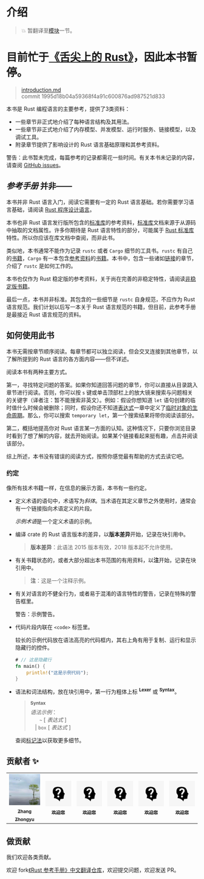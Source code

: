 # 介绍

> 💥 暂翻译至[模块](https://books.budshome.com/rust-reference/items/modules.html)一节。

# 目前忙于[《舌尖上的 Rust》](https://books.budshome.com/rust-cookbook)，因此本书暂停。

> [introduction.md](https://github.com/rust-lang/reference/blob/master/src/introduction.md)
> <br />
> commit 1995d18b04a59368f4a91c600876ad987521d833

本书是 Rust 编程语言的主要参考，提供了3类资料：

  - 一些章节非正式地介绍了每种语言结构及其用法。
  - 一些章节非正式地介绍了内存模型、并发模型、运行时服务、链接模型，以及调试工具。
  - 附录章节提供了影响设计的 Rust 语言基础原理和其参考资料。

<div class="warning">

警告：此书暂未完成，每篇参考的记录都需花一些时间。有关本书未记录的内容，请查阅 [GitHub issues]。

</div>

## *参考手册* 并非——

本书并非 Rust 语言入门，阅读它需要有一定的 Rust 语言基础。若你需要学习语言基础，请阅读 [Rust 程序设计语言]。

本书也非 Rust 语言发行版所包含的[标准库]的参考资料，[标准库]文档来源于从源码中抽取的文档属性。许多你期待是 Rust 语言特性的部分，可能属于 [Rust 标准库][标准库]特性。所以你应该在库文档中查阅，而非此书。

类似地，本书通常不能作为记录 `rustc` 或者 `Cargo` 细节的工具书。`rustc` 有自己的[书籍][rustc book]，`Cargo` 有一本包含[参考资料][cargo reference]的[书籍][cargo book]。本书中，包含一些诸如[链接][linkage]的章节，介绍了 `rustc` 是如何工作的。

本书也仅作为 Rust 稳定版的参考资料，关于尚在完善的非稳定特性，请阅读[非稳定版书籍][Unstable Book]。

最后一点，本书并非标准。其包含的一些细节是 `rustc` 自身规范，不应作为 Rust 语言规范。我们计划以后写一本关于 Rust 语言规范的书籍，但目前，此参考手册是最接近 Rust 语言规范的资料。

## 如何使用此书

本书无需按章节顺序阅读。每章节都可以独立阅读，但会交叉连接到其他章节，以了解所提到的 Rust 语言的各方面内容——但不详述。

阅读本书有两种主要方式。

第一，寻找特定问题的答案。如果你知道回答问题的章节，你可以直接从目录跳入章节进行阅读。否则，你可以按 `s` 键或单击顶部栏上的放大镜来搜索与问题相关的关键字（译者注：暂不能搜索非英文）。例如：假设你想知道 `let` 语句创建的临时值什么时候会被删除；同时，假设你还不知道[表达式][expressions chapter]一章中定义了[临时对象的生命周期][lifetime of temporaries]。那么，你可以搜索 `temporary let`，第一个搜索结果将带你阅读该部分。 

第二，概括地提高你对 Rust 语言某一方面的认知。这种情况下，只要你浏览目录时看到了想了解的内容，就去开始阅读。如果某个链接看起来挺有趣，点击并阅读该部分。

综上所述，本书没有错误的阅读方式，按照你感觉最有帮助的方式去读它吧。

### 约定

像所有技术书籍一样，在信息的展示方面，本书有一些约定。

* 定义术语的语句中，术语写为*斜体*。当术语在其定义章节之外使用时，通常会有一个链接指向术语定义的片段。

  *示例术语*是一个定义术语的示例。

* 编译 crate 的 Rust 语言版本的差异，以**版本差异**开始，记录在块引用中。

  > **版本差异**：此语法 2015 版本有效，2018 版本起不允许使用。

* 有关书籍状态的，或者大部分超出本书范围的有用资料，以**注**开始，记录在块引用中。

  > **注**：这是一个注释示例。

* 有关对语言的不健全行为，或者易于混淆的语言特性的警告，记录在特殊的警告框里。

  <div class="warning">

  警告：示例警告。

  </div>

* 代码片段内联在 `<code>` 标签里。

  较长的示例代码放在语法高亮的代码框内，其右上角有用于复制、运行和显示隐藏行的控件。

  ```rust
  # // 这是隐藏行
  fn main() {
      println!("这是示例代码");
  }
  ```

* 语法和词法结构，放在块引用中，第一行为粗体上标 <sup>**Lexer**</sup> 或 <sup>**Syntax**</sup>。

  > **<sup>Syntax</sup>**\
  > _语法示例_：\
  > &nbsp;&nbsp; &nbsp;&nbsp; `~` [ _表达式_ ]\
  > &nbsp;&nbsp; | `box` [ _表达式_ ]

  查阅[标记法][Notation]以获取更多细节。

## 贡献者 ✨

<table>
  <tr>
    <td align="center"><a href="https://budshome.com"><img src="imgs/contributors/zzy.jpg" width="100px;" alt=""/><br /><sub><b>Zhang Zhongyu</b></sub></a></td>
    <td align="center"><a href="https://github.com/zzy/rust-reference-zh-cn"><img src="imgs/contributors/anonymous.jpg" width="100px;" alt=""/><br /><sub><b>欢迎您</b></sub></a></td>
    <td align="center"><a href="https://github.com/zzy/rust-reference-zh-cn"><img src="imgs/contributors/anonymous.jpg" width="100px;" alt=""/><br /><sub><b>欢迎您</b></sub></a></td>
    <td align="center"><a href="https://github.com/zzy/rust-reference-zh-cn"><img src="imgs/contributors/anonymous.jpg" width="100px;" alt=""/><br /><sub><b>欢迎您</b></sub></a></td>
    <td align="center"><a href="https://github.com/zzy/rust-reference-zh-cn"><img src="imgs/contributors/anonymous.jpg" width="100px;" alt=""/><br /><sub><b>欢迎您</b></sub></a></td>
    <td align="center"><a href="https://github.com/zzy/rust-reference-zh-cn"><img src="imgs/contributors/anonymous.jpg" width="100px;" alt=""/><br /><sub><b>欢迎您</b></sub></a></td>
  </tr>
</table>

## 做贡献

我们欢迎各类贡献。

欢迎 fork[《Rust 参考手册》中文翻译仓库]，欢迎提交问题，欢迎发送 PR。

[Rust 程序设计语言]: https://rust-lang.budshome.com
[github issues]: https://github.com/rust-lang/reference/issues
[标准库]: https://doc.rust-lang.org/std
[《Rust 参考手册》中文翻译仓库]: https://github.com/zzy/rust-reference-zh-cn
[Unstable Book]: https://doc.rust-lang.org/nightly/unstable-book/
[_Expression_]: expressions.md
[cargo book]: https://cargo.budshome.com
[cargo reference]: https://cargo.budshome.com/reference
[expressions chapter]: expressions.md
[lifetime of temporaries]: expressions.md#temporary-lifetimes
[linkage]: linkage.md
[rustc book]: https://doc.rust-lang.org/nightly/rustc/index.html
[Notation]: notation.md
